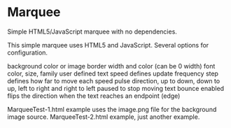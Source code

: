 # Marquee
Simple HTML5/JavaScript marquee with no dependencies.

This simple marquee uses HTML5 and JavaScript.
Several options for configuration.

background color or image
border width and color (can be 0 width)
font color, size, family
user defined text
speed defines update frequency
step defines how far to move each speed pulse
direction, up to down, down to up, left to right and right to left
paused to stop moving text
bounce enabled flips the direction when the text reaches an endpoint (edge)

MarqueeTest-1.html example uses the image.png file for the background image source.
MarqueeTest-2.html example, just another example.
